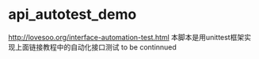 # api_autotest_demo
http://lovesoo.org/interface-automation-test.html
本脚本是用unittest框架实现上面链接教程中的自动化接口测试
to be continnued

